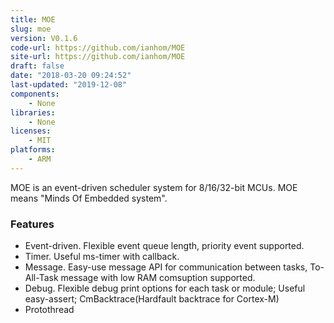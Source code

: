 ```yaml
---
title: MOE
slug: moe
version: V0.1.6
code-url: https://github.com/ianhom/MOE
site-url: https://github.com/ianhom/MOE
draft: false
date: "2018-03-20 09:24:52"
last-updated: "2019-12-08"
components:
    - None
libraries:
    - None
licenses:
    - MIT
platforms:
    - ARM
---
```

MOE is an event-driven scheduler system for 8/16/32-bit MCUs. MOE means "Minds Of Embedded system".

<!--more-->

### Features

- Event-driven. Flexible event queue length, priority event supported.
- Timer. Useful ms-timer with callback.
- Message. Easy-use message API for communication between tasks, To-All-Task message with low RAM comsuption supported.
- Debug. Flexible debug print options for each task or module; Useful easy-assert; CmBacktrace(Hardfault backtrace for Cortex-M)
- Protothread

<!--github-projects-->
